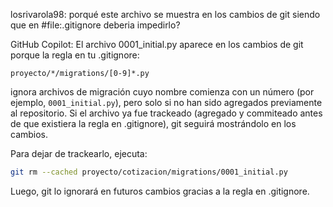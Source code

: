 losrivarola98: porqué este archivo se muestra en los cambios de git siendo que en #file:.gitignore deberia impedirlo?

GitHub Copilot: El archivo 0001_initial.py aparece en los cambios de git porque la regla en tu .gitignore:

```
proyecto/*/migrations/[0-9]*.py
```

ignora archivos de migración cuyo nombre comienza con un número (por ejemplo, `0001_initial.py`), pero solo si no han sido agregados previamente al repositorio. Si el archivo ya fue trackeado (agregado y commiteado antes de que existiera la regla en .gitignore), git seguirá mostrándolo en los cambios.

Para dejar de trackearlo, ejecuta:

```bash
git rm --cached proyecto/cotizacion/migrations/0001_initial.py
```

Luego, git lo ignorará en futuros cambios gracias a la regla en .gitignore.